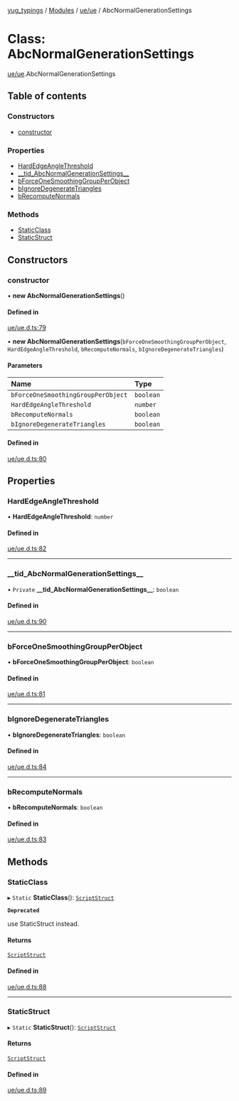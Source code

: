 [yug_typings](../README.md) / [Modules](../modules.md) / [ue/ue](../modules/ue_ue.md) / AbcNormalGenerationSettings

# Class: AbcNormalGenerationSettings

[ue/ue](../modules/ue_ue.md).AbcNormalGenerationSettings

## Table of contents

### Constructors

- [constructor](ue_ue.AbcNormalGenerationSettings.md#constructor)

### Properties

- [HardEdgeAngleThreshold](ue_ue.AbcNormalGenerationSettings.md#hardedgeanglethreshold)
- [\_\_tid\_AbcNormalGenerationSettings\_\_](ue_ue.AbcNormalGenerationSettings.md#__tid_abcnormalgenerationsettings__)
- [bForceOneSmoothingGroupPerObject](ue_ue.AbcNormalGenerationSettings.md#bforceonesmoothinggroupperobject)
- [bIgnoreDegenerateTriangles](ue_ue.AbcNormalGenerationSettings.md#bignoredegeneratetriangles)
- [bRecomputeNormals](ue_ue.AbcNormalGenerationSettings.md#brecomputenormals)

### Methods

- [StaticClass](ue_ue.AbcNormalGenerationSettings.md#staticclass)
- [StaticStruct](ue_ue.AbcNormalGenerationSettings.md#staticstruct)

## Constructors

### constructor

• **new AbcNormalGenerationSettings**()

#### Defined in

[ue/ue.d.ts:79](https://github.com/YugMetaverse/yug_typings/blob/b7d9b19/ue/ue.d.ts#L79)

• **new AbcNormalGenerationSettings**(`bForceOneSmoothingGroupPerObject`, `HardEdgeAngleThreshold`, `bRecomputeNormals`, `bIgnoreDegenerateTriangles`)

#### Parameters

| Name | Type |
| :------ | :------ |
| `bForceOneSmoothingGroupPerObject` | `boolean` |
| `HardEdgeAngleThreshold` | `number` |
| `bRecomputeNormals` | `boolean` |
| `bIgnoreDegenerateTriangles` | `boolean` |

#### Defined in

[ue/ue.d.ts:80](https://github.com/YugMetaverse/yug_typings/blob/b7d9b19/ue/ue.d.ts#L80)

## Properties

### HardEdgeAngleThreshold

• **HardEdgeAngleThreshold**: `number`

#### Defined in

[ue/ue.d.ts:82](https://github.com/YugMetaverse/yug_typings/blob/b7d9b19/ue/ue.d.ts#L82)

___

### \_\_tid\_AbcNormalGenerationSettings\_\_

• `Private` **\_\_tid\_AbcNormalGenerationSettings\_\_**: `boolean`

#### Defined in

[ue/ue.d.ts:90](https://github.com/YugMetaverse/yug_typings/blob/b7d9b19/ue/ue.d.ts#L90)

___

### bForceOneSmoothingGroupPerObject

• **bForceOneSmoothingGroupPerObject**: `boolean`

#### Defined in

[ue/ue.d.ts:81](https://github.com/YugMetaverse/yug_typings/blob/b7d9b19/ue/ue.d.ts#L81)

___

### bIgnoreDegenerateTriangles

• **bIgnoreDegenerateTriangles**: `boolean`

#### Defined in

[ue/ue.d.ts:84](https://github.com/YugMetaverse/yug_typings/blob/b7d9b19/ue/ue.d.ts#L84)

___

### bRecomputeNormals

• **bRecomputeNormals**: `boolean`

#### Defined in

[ue/ue.d.ts:83](https://github.com/YugMetaverse/yug_typings/blob/b7d9b19/ue/ue.d.ts#L83)

## Methods

### StaticClass

▸ `Static` **StaticClass**(): [`ScriptStruct`](ue_ue.ScriptStruct.md)

**`Deprecated`**

use StaticStruct instead.

#### Returns

[`ScriptStruct`](ue_ue.ScriptStruct.md)

#### Defined in

[ue/ue.d.ts:88](https://github.com/YugMetaverse/yug_typings/blob/b7d9b19/ue/ue.d.ts#L88)

___

### StaticStruct

▸ `Static` **StaticStruct**(): [`ScriptStruct`](ue_ue.ScriptStruct.md)

#### Returns

[`ScriptStruct`](ue_ue.ScriptStruct.md)

#### Defined in

[ue/ue.d.ts:89](https://github.com/YugMetaverse/yug_typings/blob/b7d9b19/ue/ue.d.ts#L89)
